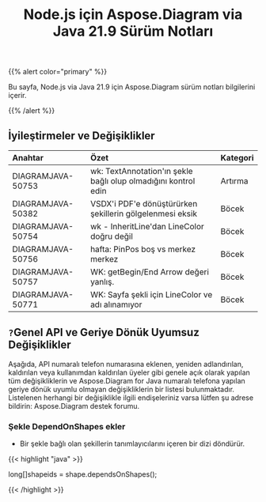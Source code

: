 ﻿---
title: Node.js için Aspose.Diagram via Java 21.9 Sürüm Notları
type: docs
weight: 5
url: /tr/java/aspose-diagram-for-node-js-via-java-21-9-release-notes/
---
{{% alert color="primary" %}}

Bu sayfa, Node.js via Java 21.9 için Aspose.Diagram sürüm notları bilgilerini içerir.

{{% /alert %}}
## **İyileştirmeler ve Değişiklikler**  ##

|**Anahtar**|**Özet**|**Kategori**|
|:- |:- |:- |
|DIAGRAMJAVA-50753|wk: TextAnnotation'ın şekle bağlı olup olmadığını kontrol edin|Artırma|
|DIAGRAMJAVA-50382|VSDX'i PDF'e dönüştürürken şekillerin gölgelenmesi eksik|Böcek|
|DIAGRAMJAVA-50754|wk - InheritLine'dan LineColor doğru değil|Böcek|
|DIAGRAMJAVA-50756|hafta: PinPos boş vs merkez merkez|Böcek|
|DIAGRAMJAVA-50757|WK: getBegin/End Arrow değeri yanlış.|Böcek|
|DIAGRAMJAVA-50771|WK: Sayfa şekli için LineColor ve adı alınamıyor|Böcek|
## `?`**Genel API ve Geriye Dönük Uyumsuz Değişiklikler**
Aşağıda, API numaralı telefon numarasına eklenen, yeniden adlandırılan, kaldırılan veya kullanımdan kaldırılan üyeler gibi genele açık olarak yapılan tüm değişikliklerin ve Aspose.Diagram for Java numaralı telefona yapılan geriye dönük uyumlu olmayan değişikliklerin bir listesi bulunmaktadır. Listelenen herhangi bir değişiklikle ilgili endişeleriniz varsa lütfen şu adrese bildirin: Aspose.Diagram destek forumu.

### **Şekle DependOnShapes ekler**
- Bir şekle bağlı olan şekillerin tanımlayıcılarını içeren bir dizi döndürür.



{{< highlight "java" >}}

long[]shapeids = shape.dependsOnShapes();

{{< /highlight >}}
